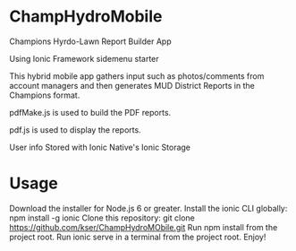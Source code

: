 # ChampHydroMobile
Champions Hyrdo-Lawn Report Builder App

Using Ionic Framework sidemenu starter

This hybrid mobile app gathers input such as photos/comments from account managers and then generates MUD District Reports in the Champions format.

pdfMake.js is used to build the PDF reports.

pdf.js is used to display the reports.

User info Stored with Ionic Native's Ionic Storage


# Usage
Download the installer for Node.js 6 or greater.
Install the ionic CLI globally: npm install -g ionic
Clone this repository: git clone https://github.com/kser/ChampHydroMObile.git
Run npm install from the project root.
Run ionic serve in a terminal from the project root.
Enjoy!
